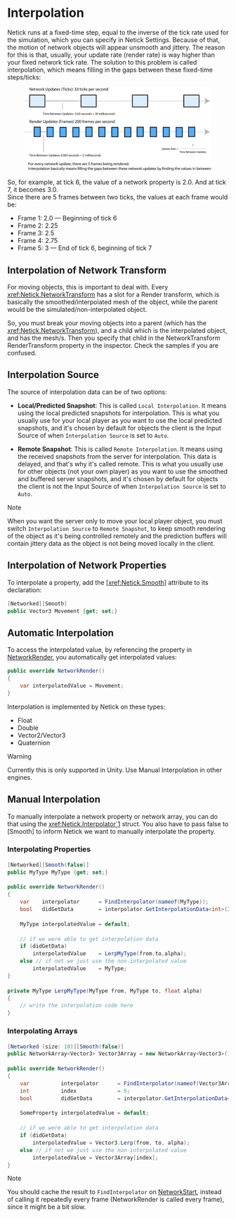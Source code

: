 # Interpolation

Netick runs at a fixed-time step, equal to the inverse of the tick rate used for the simulation, which you can specify in Netick Settings. Because of that, the motion of network objects will appear unsmooth and jittery. The reason for this is that, usually, your update rate (render rate) is way higher than your fixed network tick rate. The solution to this problem is called interpolation, which means filling in the gaps between these fixed-time steps/ticks:

<figure><img src="../images/interpolation.png" alt="Interpolation"><figcaption></figcaption></figure>

So, for example, at tick 6, the value of a network property is 2.0. And at tick 7, it becomes 3.0.\
Since there are 5 frames between two ticks, the values at each frame would be:

- Frame 1: 2.0 — Beginning of tick 6
- Frame 2: 2.25
- Frame 3: 2.5
- Frame 4: 2.75
- Frame 5: 3 — End of tick 6, beginning of tick 7

## **Interpolation of Network Transform**

For moving objects, this is important to deal with. Every <xref:Netick.NetworkTransform> has a slot for a Render transform, which is basically the smoothed/interpolated mesh of the object, while the parent would be the simulated/non-interpolated object.

So, you must break your moving objects into a parent (which has the <xref:Netick.NetworkTransform>), and a child which is the interpolated object, and has the mesh/s. Then you specify that child in the NetworkTransform RenderTransform property in the inspector. Check the samples if you are confused.


## **Interpolation Source**

The source of interpolation data can be of two options:

- **Local/Predicted Snapshot**: This is called `Local Interpolation`. It means using the local predicted snapshots for interpolation. This is what you usually use for your local player as you want to use the local predicted snapshots, and it's chosen by default for objects the client is the Input Source of when `Interpolation Source` is set to `Auto`. 

- **Remote Snapshot**: This is called `Remote Interpolation`. It means using the received snapshots from the server for interpolation. This data is delayed, and that's why it's called remote. This is what you usually use for other objects (not your own player) as you want to use the smoothed and buffered server snapshots, and it's chosen by default for objects the client is not the Input Source of when `Interpolation Source` is set to `Auto`.

> [!NOTE]
> When you want the server only to move your local player object, you must switch `Interpolation Source` to `Remote Snapshot`, to keep smooth rendering of the object as it's being controlled remotely and the prediction buffers will contain jittery data as the object is not being moved locally in the client.


## **Interpolation of Network Properties**

To interpolate a property, add the [<xref:Netick.Smooth>] attribute to its declaration:

```csharp
[Networked][Smooth]
public Vector3 Movement {get; set;}
```

## **Automatic Interpolation**

To access the interpolated value, by referencing the property in [NetworkRender](xref:Netick.NetickBehaviour#Netick_NetickBehaviour_NetworkStart), you automatically get interpolated values:

```csharp
public override NetworkRender()
{
    var interpolatedValue = Movement;
}
```

Interpolation is implemented by Netick on these types:

- Float
- Double
- Vector2/Vector3
- Quaternion

> [!WARNING]
> Currently this is only supported in Unity. Use Manual Interpolation in other engines.

## **Manual Interpolation**

To manually interpolate a network property or network array, you can do that using the <xref:Netick.Interpolator`1> struct. You also have to pass false to [Smooth] to inform Netick we want to manually interpolate the property.

### **Interpolating Properties**

```csharp
[Networked][Smooth(false)]
public MyType MyType {get; set;}

public override NetworkRender()
{
    var    interpolator      = FindInterpolator(nameof(MyType));
    bool   didGetData        = interpolator.GetInterpolationData<int>(InterpolationMode.Auto, out var from, out var to, out float alpha);

    MyType interpolatedValue = default;

    // if we were able to get interpolation data
    if (didGetData)
        interpolatedValue    = LerpMyType(from,to,alpha);
    else // if not we just use the non-interpolated value
        interpolatedValue    = MyType;
}

private MyType LerpMyType(MyType from, MyType to, float alpha)
{
    // write the interpolation code here
}
```

### **Interpolating Arrays**

```csharp
[Networked (size: 10)][Smooth(false)]
public NetworkArray<Vector3> Vector3Array = new NetworkArray<Vector3>(10);

public override NetworkRender()
{
    var          interpolator      = FindInterpolator(nameof(Vector3Array));
    int          index             = 5;
    bool         didGetData        = interpolator.GetInterpolationData<int>(InterpolationMode.Auto, index, out var from, out var to, out float alpha);

    SomeProperty interpolatedValue = default;

    // if we were able to get interpolation data
    if (didGetData)
        interpolatedValue = Vector3.Lerp(from, to, alpha);
    else // if not we just use the non-interpolated value
        interpolatedValue = Vector3Array[index];
}
```

> [!NOTE]
> You should cache the result to `FindInterpolator` on [NetworkStart](xref:Netick.NetickBehaviour#Netick_NetickBehaviour_NetworkStart), instead of calling it repeatedly every frame (NetworkRender is called every frame), since it might be a bit slow.
